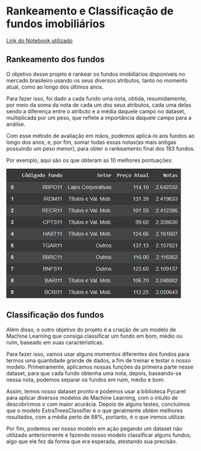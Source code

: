 # Rankeamento e Classificação de fundos imobiliários
[Link do Notebook utilizado](https://colab.research.google.com/drive/12asbcKcgaOM7lKSvSdKx826zLF22HqLn?usp=sharing)
## Rankeamento dos fundos

O objetivo desse projeto é rankear os fundos imobiliários disponíveis no mercado brasileiro usando os seus diversos atributos, tanto no momento atual, como ao longo dos últimos anos.

Para fazer isso, foi dado a cada fundo uma nota, obtida, resumidamente, por meio da soma da nota de cada um dos seus atributos, cada uma delas sendo a diferença entre o atributo e a média daquele campo no dataset, multiplicada por um peso, que reflete a importância daquele campo para a análise.

Com esse método de avaliação em mãos, podemos aplicá-lo aos fundos ao longo dos anos, e, por fim, somar todas essas notas(as mais antigas possuindo um peso menor), para obter o rankeamento final dos 193 fundos.

Por exemplo, aqui são os que obteram as 10 melhores pontuações:

![10 melhores fundos segundo o nosso ranking](https://github.com/TailUFPB/fundos-imobiliarios/blob/main/Top10.PNG?raw=true)

## Classificação dos fundos

Além disso, o outro objetivo do projeto é a criação de um modelo de Machine Learning que consiga classificar um fundo em bom, médio ou ruim, baseado em suas características.

Para fazer isso, vamos usar alguns momentos diferentes dos fundos para termos uma quantidade grande de dados, a fim de treinar e testar o nosso modelo. Primeiramente, aplicamos nossas funções da primeira parte nesse dataset, para que cada fundo obtenha uma nota, depois, baseando-se nessa nota, podemos separar os fundos em ruim, médio e bom.

Assim, temos nosso dataset pronto e podemos usar a biblioteca Pycaret para aplicar diversos modelos de Machine Learning, com o intuito de descobrirmos o com maior acurácia. Depois de alguns testes, concluímos que o modelo ExtraTreesClassifier é o que geralmente obtém melhores resultados, com a média perto de 88%, portanto, é o que iremos utilizar.

Por fim, podemos ver nosso modelo em ação pegando um dataset não utilizado anteriormente e fazendo nosso modelo classificar alguns fundos, algo que ele fez da forma que era esperada, atestando sua precisão.
